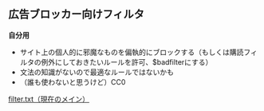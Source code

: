 ## 広告ブロッカー向けフィルタ
<strong>自分用</strong>
* サイト上の個人的に邪魔なものを偏執的にブロックする（もしくは購読フィルタの例外にしておきたいルールを許可、$badfilterにする）
* 文法の知識がないので最適なルールではないかも
* （誰も使わないと思うけど）CC0

[filter.txt（現在のメイン）](https://raw.githubusercontent.com/mori-jio/ContentBlock/main/filter.txt)

